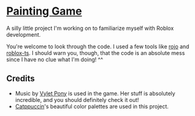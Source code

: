 # [Painting Game](https://www.roblox.com/games/108728025406796/Painting-Game)

A silly little project I'm working on to familiarize myself with Roblox development.

You're welcome to look through the code. I used a few tools like [rojo](https://rojo.space/) and [roblox-ts](https://roblox-ts.com/).
I should warn you, though, that the code is an absolute mess since I have no clue what I'm doing! ^^

## Credits

- Music by [Vylet Pony](https://www.vyletpony.com/) is used in the game. Her stuff is absolutely incredible, and you should definitely check it out!
- [Catppuccin](https://catppuccin.com/)'s beautiful color palettes are used in this project.
